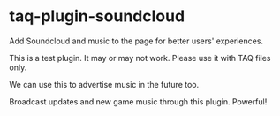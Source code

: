 taq-plugin-soundcloud
=====================

Add Soundcloud and music to the page for better users' experiences.

This is a test plugin. It may or may not work. Please use it with TAQ files only.

We can use this to advertise music in the future too.

Broadcast updates and new game music through this plugin. Powerful!
